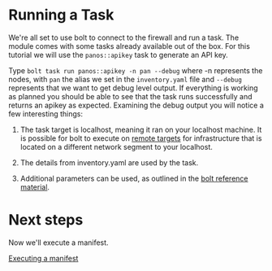 # Running a Task

We're all set to use bolt to connect to the firewall and run a task. The module comes with some tasks already available out of the box. For this tutorial we will use the `panos::apikey` task to generate an API key.

Type `bolt task run panos::apikey -n pan --debug` where -n represents the nodes, with `pan` the alias we set in the `inventory.yaml` file and `--debug` represents that we want to get debug level output. If everything is working as planned you should be able to see that the task runs successfully and returns an apikey as expected. Examining the debug output you will notice a few interesting things:

1. The task target is localhost, meaning it ran on your localhost machine. It is possible for bolt to execute on [remote targets](https://puppet.com/docs/bolt/latest/bolt_configuration_options.html#remote-transport-configuration-options) for infrastructure that is located on a different network segment to your localhost.

2. The details from inventory.yaml are used by the task.

3. Additional parameters can be used, as outlined in the [bolt reference material](https://puppet.com/docs/bolt/latest/bolt_command_reference.html).

# Next steps

Now we'll execute a manifest.

[Executing a manifest](./../05-execute-a-manifest/README.md)